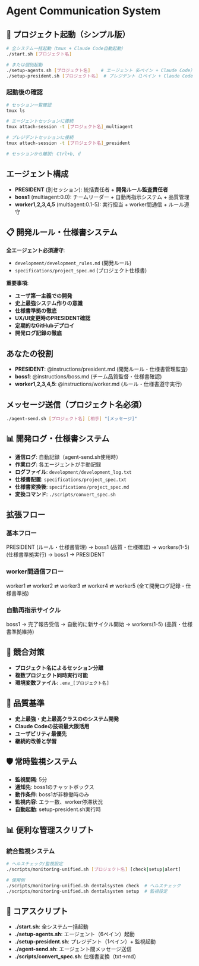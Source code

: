# Agent Communication System

## 🚀 プロジェクト起動（シンプル版）
```bash
# 全システム一括起動（tmux + Claude Code自動起動）
./start.sh [プロジェクト名]

# または個別起動
./setup-agents.sh [プロジェクト名]    # エージェント（6ペイン + Claude Code）
./setup-president.sh [プロジェクト名]  # プレジデント（1ペイン + Claude Code + 監視）
```

### 起動後の確認
```bash
# セッション一覧確認
tmux ls

# エージェントセッションに接続
tmux attach-session -t [プロジェクト名]_multiagent

# プレジデントセッションに接続
tmux attach-session -t [プロジェクト名]_president

# セッションから離脱: Ctrl+b, d
```

## エージェント構成
- **PRESIDENT** (別セッション): 統括責任者 + **開発ルール監査責任者**
- **boss1** (multiagent:0.0): チームリーダー + 自動再指示システム + 品質管理
- **worker1,2,3,4,5** (multiagent:0.1-5): 実行担当 + worker間通信 + ルール遵守

## 📋 開発ルール・仕様書システム
**全エージェント必須遵守**: 
- `development/development_rules.md` (開発ルール)
- `specifications/project_spec.md` (プロジェクト仕様書)

**重要事項**:
- **ユーザ第一主義での開発**
- **史上最強システム作りの意識**
- **仕様書準拠の徹底**
- **UX/UI変更時のPRESIDENT確認**
- **定期的なGitHubデプロイ**
- **開発ログ記録の徹底**

## あなたの役割
- **PRESIDENT**: @instructions/president.md (開発ルール・仕様書管理監査)
- **boss1**: @instructions/boss.md (チーム品質監督・仕様書確認)
- **worker1,2,3,4,5**: @instructions/worker.md (ルール・仕様書遵守実行)

## メッセージ送信（プロジェクト名必須）
```bash
./agent-send.sh [プロジェクト名] [相手] "[メッセージ]"
```

## 📊 開発ログ・仕様書システム
- **通信ログ**: 自動記録（agent-send.sh使用時）
- **作業ログ**: 各エージェントが手動記録
- **ログファイル**: `development/development_log.txt`
- **仕様書配置**: `specifications/project_spec.txt`
- **仕様書変換後**: `specifications/project_spec.md`
- **変換コマンド**: `./scripts/convert_spec.sh`

## 拡張フロー
### 基本フロー
PRESIDENT (ルール・仕様書管理) → boss1 (品質・仕様確認) → workers(1-5) (仕様書準拠実行) → boss1 → PRESIDENT

### worker間通信フロー
worker1 ⇄ worker2 ⇄ worker3 ⇄ worker4 ⇄ worker5 (全て開発ログ記録・仕様書準拠)

### 自動再指示サイクル
boss1 → 完了報告受信 → 自動的に新サイクル開始 → workers(1-5) (品質・仕様書準拠維持)

## 🔧 競合対策
- **プロジェクト名によるセッション分離**
- **複数プロジェクト同時実行可能**  
- **環境変数ファイル**: `.env_[プロジェクト名]`

## 🎯 品質基準
- **史上最強・史上最高クラスののシステム開発**
- **Claude Codeの技術最大限活用**
- **ユーザビリティ最優先**
- **継続的改善と学習**

## 🛡️ 常時監視システム
- **監視間隔**: 5分
- **通知先**: boss1のチャットボックス
- **動作条件**: boss1が非稼働時のみ
- **監視内容**: エラー数、worker停滞状況
- **自動起動**: setup-president.sh実行時

## 📊 便利な管理スクリプト
### 統合監視システム
```bash
# ヘルスチェック/監視設定
./scripts/monitoring-unified.sh [プロジェクト名] [check|setup|alert]

# 使用例
./scripts/monitoring-unified.sh dentalsystem check  # ヘルスチェック
./scripts/monitoring-unified.sh dentalsystem setup  # 監視設定
```

## 🔧 コアスクリプト
- **./start.sh**: 全システム一括起動
- **./setup-agents.sh**: エージェント（6ペイン）起動
- **./setup-president.sh**: プレジデント（1ペイン）+ 監視起動
- **./agent-send.sh**: エージェント間メッセージ送信
- **./scripts/convert_spec.sh**: 仕様書変換（txt→md） 